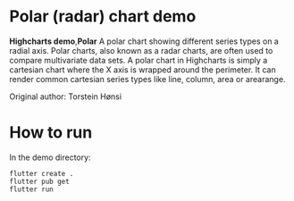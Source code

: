 # Polar (radar) chart demo

**Highcharts demo**,**Polar**
A polar chart showing different series types on a radial axis. Polar
        charts, also known as a radar charts, are often used to compare
        multivariate data sets. A polar chart in Highcharts is simply a
        cartesian chart where the X axis is wrapped around the perimeter. It
        can render common cartesian series types like line, column, area or
        arearange.

Original author: Torstein Hønsi

# How to run

In the demo directory:

```
flutter create .
flutter pub get
flutter run
```

